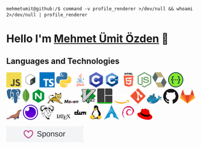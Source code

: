 ```console

mehmetumit@github:/$ command -v profile_renderer >/dev/null && whoami 2>/dev/null | profile_renderer

```
# Hello I'm [Mehmet Ümit Özden](https://mehmetumit.tech) 👋
## Languages and Technologies
![javascript](assets/icons/javascript.png)
![sh](assets/icons/sh.png)
![typescript](assets/icons/typescript.png)
![python](assets/icons/python.png)
![java](assets/icons/java.png)
![c](assets/icons/c.png)
![cpp](assets/icons/cpp.png)
![html](assets/icons/html.png)
![nodejs](assets/icons/nodejs.png)
![hibernate](assets/icons/hibernate.png)
![swagger](assets/icons/swagger.png)
![postgresql](assets/icons/postgresql.png)
![mongodb](assets/icons/mongodb.png)
![nginx](assets/icons/nginx.png)
![tomcat](assets/icons/tomcat.png)
![maven](assets/icons/maven.png)
![vim](assets/icons/vim.png)
![tmux](assets/icons/tmux.png)
![aws](assets/icons/aws.png)
![git](assets/icons/git.png)
![docker](assets/icons/docker.png)
![github](assets/icons/github.png)
![gitlab](assets/icons/gitlab.png)
![mariadb](assets/icons/mariadb.png)
![insomnia](assets/icons/insomnia.png)
![gnu](assets/icons/gnu.png)
![latex](assets/icons/latex.png)
![dwm](assets/icons/dwm.png)
![linux](assets/icons/linux.png)
![arch](assets/icons/arch.png)
![debian](assets/icons/debian.png)
![rhel](assets/icons/rhel.png)

[![sponsor me](assets/images/sponsor.png)](https://github.com/sponsors/mehmetumit)
